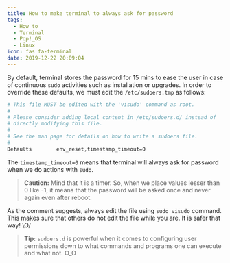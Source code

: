 ```yaml
---
title: How to make terminal to always ask for password
tags:
  - How to
  - Terminal
  - Pop!_OS
  - Linux
icon: fas fa-terminal
date: 2019-12-22 20:09:04
---
```



By default, terminal stores the password for 15 mins to ease the user in case of continuous `sudo` activities such as installation or upgrades. In order to override these defaults, we must edit the `/etc/sudoers.tmp` as follows:

```sh
# This file MUST be edited with the 'visudo' command as root.
#
# Please consider adding local content in /etc/sudoers.d/ instead of
# directly modifying this file.
#
# See the man page for details on how to write a sudoers file.
#
Defaults        env_reset,timestamp_timeout=0
```

The `timestamp_timeout=0` means that terminal will always ask for password when we do actions with `sudo`.

> **Caution:** Mind that it is a timer. So, when we place values lesser than 0 like -1, it means that the password will be asked once and never again even after reboot.

As the comment suggests, always edit the file using `sudo visudo` command. This makes sure that others do not edit the file while you are. It is safer that way! \O/

> **Tip:** `sudoers.d` is powerful when it comes to configuring user permissions down to what commands and programs one can execute and what not. O_O
